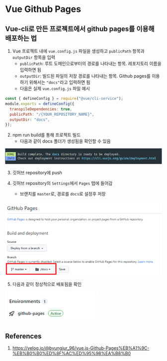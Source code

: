 # Vue Github Pages

## Vue-cli로 만든 프로젝트에서 github pages를 이용해 배포하는 법

1. Vue 프로젝트 내에 `vue.config.js` 파일을 생성하고 `publicPath` 항목과 `outputDir` 항목을 입력
   - `publicPath`: 루트 도메인으로부터의 경로를 나타내는 항목. 레포지토리 이름을 입력하면 됨
   - `outputDir`: 빌드된 파일의 저장 경로를 나타내는 항목. Github pages를 이용하기 위해서는 `"docs"`라고 입력하면 됨
   - 다음은 실제 `vue.config.js` 파일 예시

```js
const { defineConfig } = require("@vue/cli-service");
module.exports = defineConfig({
  transpileDependencies: true,
  publicPath: "/{YOUR_REPOSITORY_NAME}",
  outputDir: "docs",
});
```

2. npm run build를 통해 프로젝트 빌드
   - 다음과 같이 docs 폴더가 생성됨을 확인할 수 있음

![build](./imgs/2023-03-04-1.png)

3. 깃허브 repository에 push

4. 깃허브 repository의 `Settings`에서 `Pages` 탭에 들어감
   - 브랜치를 `master`로, 경로를 `docs`로 설정후 저장

![settings](./imgs/2023-03-04-2.png)

5. 다음과 같이 정상적으로 배포됨을 확인

![deployment](./imgs/2023-03-04-3.png)

## References

1. https://velog.io/@byungjur_96/vue.js-Github-Pages%EB%A1%9C-%EB%B0%B0%ED%8F%AC%ED%95%98%EA%B8%B0
